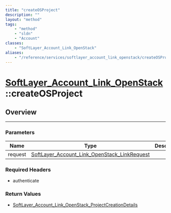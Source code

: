 ```yaml
---
title: "createOSProject"
description: ""
layout: "method"
tags:
    - "method"
    - "sldn"
    - "Account"
classes:
    - "SoftLayer_Account_Link_OpenStack"
aliases:
    - "/reference/services/softlayer_account_link_openstack/createOSProject"
---
```

# [SoftLayer_Account_Link_OpenStack](/reference/services/SoftLayer_Account_Link_OpenStack)::createOSProject





## Overview 


-----

### Parameters 
|Name | Type | Description |
| --- | --- | --- |
|request| <a href='/reference/datatypes/SoftLayer_Account_Link_OpenStack_LinkRequest'>SoftLayer_Account_Link_OpenStack_LinkRequest </a>| |


### Required Headers
* authenticate


### Return Values
* <a href='/reference/datatypes/SoftLayer_Account_Link_OpenStack_ProjectCreationDetails'>SoftLayer_Account_Link_OpenStack_ProjectCreationDetails </a>




